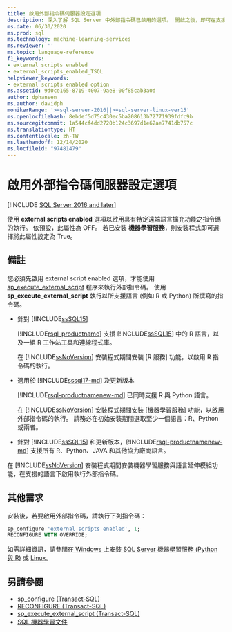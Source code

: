 ```yaml
---
title: 啟用外部指令碼伺服器設定選項
description: 深入了解 SQL Server 中外部指令碼已啟用的選項。 開啟之後，即可在支援的語言 (例如 R 或 Python) 中執行外部指令碼。
ms.date: 06/30/2020
ms.prod: sql
ms.technology: machine-learning-services
ms.reviewer: ''
ms.topic: language-reference
f1_keywords:
- external scripts enabled
- external_scripts_enabled_TSQL
helpviewer_keywords:
- external scripts enabled option
ms.assetid: 9d0ce165-8719-4007-9ae8-00f85cab3a0d
author: dphansen
ms.author: davidph
monikerRange: '>=sql-server-2016||>=sql-server-linux-ver15'
ms.openlocfilehash: 8ebdef5d75c430ec5ba208613b72771939fdfc9b
ms.sourcegitcommit: 1a544cf4dd2720b124c3697d1e62ae7741db757c
ms.translationtype: HT
ms.contentlocale: zh-TW
ms.lasthandoff: 12/14/2020
ms.locfileid: "97481479"
---
```

# <a name="external-scripts-enabled-server-configuration-option"></a>啟用外部指令碼伺服器設定選項
[!INCLUDE [SQL Server 2016 and later](../../includes/applies-to-version/sqlserver2016.md)]

使用 **external scripts enabled** 選項以啟用具有特定遠端語言擴充功能之指令碼的執行。 依預設，此屬性為 OFF。 若已安裝 **機器學習服務**，則安裝程式即可選擇將此屬性設定為 True。

## <a name="remarks"></a>備註

您必須先啟用 external script enabled 選項，才能使用 [sp_execute_external_script](../../relational-databases/system-stored-procedures/sp-execute-external-script-transact-sql.md) 程序來執行外部指令碼。 使用 **sp_execute_external_script** 執行以所支援語言 (例如 R 或 Python) 所撰寫的指令碼。 

+ 針對 [!INCLUDE[ssSQL15](../../includes/sssql15-md.md)]

    [!INCLUDE[rsql_productname](../../includes/rsql-productname-md.md)] 支援 [!INCLUDE[ssSQL15](../../includes/sssql15-md.md)] 中的 R 語言，以及一組 R 工作站工具和連線程式庫。

    在 [!INCLUDE[ssNoVersion](../../includes/ssnoversion-md.md)] 安裝程式期間安裝 [R 服務] 功能，以啟用 R 指令碼的執行。

+ 適用於 [!INCLUDE[sssql17-md](../../includes/sssql17-md.md)] 及更新版本

    [!INCLUDE[rsql-productnamenew-md](../../includes/rsql-productnamenew-md.md)] 已同時支援 R 與 Python 語言。

    在 [!INCLUDE[ssNoVersion](../../includes/ssnoversion-md.md)] 安裝程式期間安裝 [機器學習服務] 功能，以啟用外部指令碼的執行。 請務必在初始安裝期間選取至少一個語言：R、Python 或兩者。
    
+ 針對 [!INCLUDE[ssSQL15](../../includes/sssqlv15-md.md)] 和更新版本，[!INCLUDE[rsql-productnamenew-md](../../includes/rsql-productnamenew-md.md)] 支援所有 R、Python、JAVA 和其他協力廠商語言。

在 [!INCLUDE[ssNoVersion](../../includes/ssnoversion-md.md)] 安裝程式期間安裝機器學習服務與語言延伸模組功能，在支援的語言下啟用執行外部指令碼。

## <a name="additional-requirements"></a>其他需求

安裝後，若要啟用外部指令碼，請執行下列指令碼：

```sql
sp_configure 'external scripts enabled', 1;
RECONFIGURE WITH OVERRIDE;  
```

如需詳細資訊，請參閱[在 Windows 上安裝 SQL Server 機器學習服務 (Python 與 R)](../../machine-learning/install/sql-machine-learning-services-windows-install.md) 或 [Linux](../../linux/sql-server-linux-setup-machine-learning-docker.md?toc=/sql/machine-learning/toc.json)。

## <a name="see-also"></a>另請參閱

+ [sp_configure &#40;Transact-SQL&#41;](../../relational-databases/system-stored-procedures/sp-configure-transact-sql.md)
+ [RECONFIGURE &#40;Transact-SQL&#41;](../../t-sql/language-elements/reconfigure-transact-sql.md)
+ [sp_execute_external_script &#40;Transact-SQL&#41;](../../relational-databases/system-stored-procedures/sp-execute-external-script-transact-sql.md)
+ [SQL 機器學習文件](../../machine-learning/index.yml)
